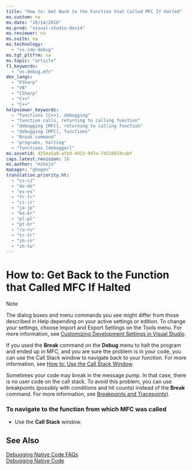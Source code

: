 ```yaml
---
title: "How to: Get Back to the Function that Called MFC If Halted"
ms.custom: na
ms.date: "10/14/2016"
ms.prod: "visual-studio-dev14"
ms.reviewer: na
ms.suite: na
ms.technology: 
  - "vs-ide-debug"
ms.tgt_pltfrm: na
ms.topic: "article"
f1_keywords: 
  - "vs.debug.mfc"
dev_langs: 
  - "FSharp"
  - "VB"
  - "CSharp"
  - "C++"
  - "C++"
helpviewer_keywords: 
  - "functions [C++], debugging"
  - "function calls, returning to calling function"
  - "debugging [MFC], returning to calling function"
  - "debugging [MFC], functions"
  - "Break command"
  - "programs, halting"
  - "functions [debugger]"
ms.assetid: d254a5a9-afbd-4923-9d7a-7422d824cabf
caps.latest.revision: 18
ms.author: "mikejo"
manager: "ghogen"
translation.priority.ht: 
  - "cs-cz"
  - "de-de"
  - "es-es"
  - "fr-fr"
  - "it-it"
  - "ja-jp"
  - "ko-kr"
  - "pl-pl"
  - "pt-br"
  - "ru-ru"
  - "tr-tr"
  - "zh-cn"
  - "zh-tw"
---
```

# How to: Get Back to the Function that Called MFC If Halted
> [!NOTE]
>  The dialog boxes and menu commands you see might differ from those described in Help depending on your active settings or edition. To change your settings, choose Import and Export Settings on the Tools menu. For more information, see [Customizing Development Settings in Visual Studio](assetId:///22c4debb-4e31-47a8-8f19-16f328d7dcd3).  
  
 If you used the **Break** command on the **Debug** menu to halt the program and ended up in MFC, and you are sure the problem is in your code, you can use the Call Stack window to navigate back to your function. For more information, see [How to: Use the Call Stack Window](../debugger/how-to--use-the-call-stack-window.md).  
  
 Sometimes your code may break in the message pump. In that case, there is no user code on the call stack. To avoid this problem, you can use breakpoints (possibly with conditions and hit counts) instead of the **Break** command. For more information, see [Breakpoints and Tracepoints](assetId:///fe4eedc1-71aa-4928-962f-0912c334d583)).  
  
### To navigate to the function from which MFC was called  
  
-   Use the **Call Stack** window.  
  
## See Also  
 [Debugging Native Code FAQs](../debugger/debugging-native-code-faqs.md)   
 [Debugging Native Code](../debugger/debugging-native-code.md)